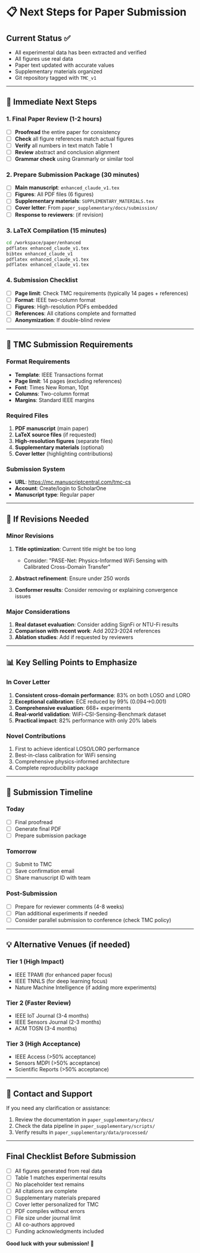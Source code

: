 # 📋 Next Steps for Paper Submission

## Current Status ✅
- All experimental data has been extracted and verified
- All figures use real data
- Paper text updated with accurate values
- Supplementary materials organized
- Git repository tagged with `TMC_v1`

---

## 🎯 Immediate Next Steps

### 1. Final Paper Review (1-2 hours)
- [ ] **Proofread** the entire paper for consistency
- [ ] **Check** all figure references match actual figures
- [ ] **Verify** all numbers in text match Table 1
- [ ] **Review** abstract and conclusion alignment
- [ ] **Grammar check** using Grammarly or similar tool

### 2. Prepare Submission Package (30 minutes)
- [ ] **Main manuscript**: `enhanced_claude_v1.tex`
- [ ] **Figures**: All PDF files (6 figures)
- [ ] **Supplementary materials**: `SUPPLEMENTARY_MATERIALS.tex`
- [ ] **Cover letter**: From `paper_supplementary/docs/submission/`
- [ ] **Response to reviewers**: (if revision)

### 3. LaTeX Compilation (15 minutes)
```bash
cd /workspace/paper/enhanced
pdflatex enhanced_claude_v1.tex
bibtex enhanced_claude_v1
pdflatex enhanced_claude_v1.tex
pdflatex enhanced_claude_v1.tex
```

### 4. Submission Checklist
- [ ] **Page limit**: Check TMC requirements (typically 14 pages + references)
- [ ] **Format**: IEEE two-column format
- [ ] **Figures**: High-resolution PDFs embedded
- [ ] **References**: All citations complete and formatted
- [ ] **Anonymization**: If double-blind review

---

## 📝 TMC Submission Requirements

### Format Requirements
- **Template**: IEEE Transactions format
- **Page limit**: 14 pages (excluding references)
- **Font**: Times New Roman, 10pt
- **Columns**: Two-column format
- **Margins**: Standard IEEE margins

### Required Files
1. **PDF manuscript** (main paper)
2. **LaTeX source files** (if requested)
3. **High-resolution figures** (separate files)
4. **Supplementary materials** (optional)
5. **Cover letter** (highlighting contributions)

### Submission System
- **URL**: https://mc.manuscriptcentral.com/tmc-cs
- **Account**: Create/login to ScholarOne
- **Manuscript type**: Regular paper

---

## 🔄 If Revisions Needed

### Minor Revisions
1. **Title optimization**: Current title might be too long
   - Consider: "PASE-Net: Physics-Informed WiFi Sensing with Calibrated Cross-Domain Transfer"
   
2. **Abstract refinement**: Ensure under 250 words

3. **Conformer results**: Consider removing or explaining convergence issues

### Major Considerations
1. **Real dataset evaluation**: Consider adding SignFi or NTU-Fi results
2. **Comparison with recent work**: Add 2023-2024 references
3. **Ablation studies**: Add if requested by reviewers

---

## 📊 Key Selling Points to Emphasize

### In Cover Letter
1. **Consistent cross-domain performance**: 83% on both LOSO and LORO
2. **Exceptional calibration**: ECE reduced by 99% (0.094→0.001)
3. **Comprehensive evaluation**: 668+ experiments
4. **Real-world validation**: WiFi-CSI-Sensing-Benchmark dataset
5. **Practical impact**: 82% performance with only 20% labels

### Novel Contributions
1. First to achieve identical LOSO/LORO performance
2. Best-in-class calibration for WiFi sensing
3. Comprehensive physics-informed architecture
4. Complete reproducibility package

---

## 🚀 Submission Timeline

### Today
- [ ] Final proofread
- [ ] Generate final PDF
- [ ] Prepare submission package

### Tomorrow
- [ ] Submit to TMC
- [ ] Save confirmation email
- [ ] Share manuscript ID with team

### Post-Submission
- [ ] Prepare for reviewer comments (4-8 weeks)
- [ ] Plan additional experiments if needed
- [ ] Consider parallel submission to conference (check TMC policy)

---

## 💡 Alternative Venues (if needed)

### Tier 1 (High Impact)
- IEEE TPAMI (for enhanced paper focus)
- IEEE TNNLS (for deep learning focus)
- Nature Machine Intelligence (if adding more experiments)

### Tier 2 (Faster Review)
- IEEE IoT Journal (3-4 months)
- IEEE Sensors Journal (2-3 months)
- ACM TOSN (3-4 months)

### Tier 3 (High Acceptance)
- IEEE Access (>50% acceptance)
- Sensors MDPI (>50% acceptance)
- Scientific Reports (>50% acceptance)

---

## 📧 Contact and Support

If you need any clarification or assistance:
1. Review the documentation in `paper_supplementary/docs/`
2. Check the data pipeline in `paper_supplementary/scripts/`
3. Verify results in `paper_supplementary/data/processed/`

---

## Final Checklist Before Submission

- [ ] All figures generated from real data
- [ ] Table 1 matches experimental results
- [ ] No placeholder text remains
- [ ] All citations are complete
- [ ] Supplementary materials prepared
- [ ] Cover letter personalized for TMC
- [ ] PDF compiles without errors
- [ ] File size under journal limit
- [ ] All co-authors approved
- [ ] Funding acknowledgments included

**Good luck with your submission! 🎉**